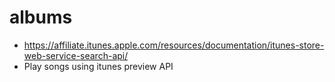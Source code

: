 # albums

* https://affiliate.itunes.apple.com/resources/documentation/itunes-store-web-service-search-api/
* Play songs using itunes preview API
